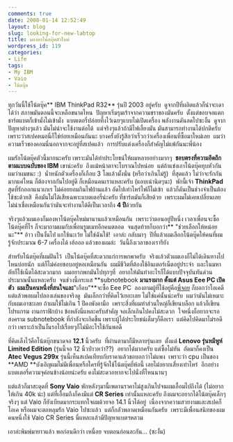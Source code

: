 ```yaml
---
comments: true
date: 2008-01-14 12:52:49
layout: blog
slug: looking-for-new-labtop
title: มองหาโน้ตบุ๊คตัวใหม่
wordpress_id: 119
categories:
- Life
tags:
- My IBM
- Vaio
- โน้ตบุ๊ค
---
```


ทุกวันนี้ใช้โน้ตบุ๊ค** IBM ThinkPad R32** รุ่นปี 2003 อยู่ครับ  ดูจากปีที่ผลิตแล้วก็น่าจะเดาได้ว่า สภาพมันตอนนี้จะเหลือขนาดไหน  ปัญหาเริ่มรุมเร้าจากความชราของมันครับ  ตั้งแต่ขอบจอแตก ชาร์ตแบตก็เข้ามั่งไม่เข้ามั่ง  แบตเตอรี่ปล่อยทิ้งไว้เฉยๆแบบไม่เปิดเครื่อง พลังงานดันลดไปซะงั้น  ดูจากปัญหาต่างๆแล้ว มันไม่น่าจะใช้งานต่อได้  แต่จริงๆแล้วถ้ามีไฟเลี้ยงมัน มันสามารถทำงานได้ปกติครับ  เพราะว่าสเปคหมอนี่ก็ใช่ย่อยเหมือนกันนะ บางครั้งยังรู้สึกว่าเร็วกว่าเครื่องเพื่อนที่ซื้อมาใหม่เลย  ผมว่าความเร็วของคอมนี่นอกจากจะอยู่ที่สเปคแล้ว  การปรับแต่งเครื่องก็สำคัญไม่แพ้กันนะพี่น้อง

ผมรักโน้ตบุ๊คตัวนี้มากนะครับ เพราะมันได้ทำประโยชน์ให้ผมหลายอย่างมากๆ  **ชอบตรงที่ความอึดถึก ตามแบบฉบับของ IBM** เขาน่ะครับ  ถึงแม้หน้าตาจะโบราณไปหน่อย  แต่ถ้าแข่งเอาโน้ตบุ๊คทุบหัวกัน ผมว่าผมชนะ :)  น้ำหนักตัวเครื่องก็เกือบ 3 โลแล้วมั้งนั่น (หรือว่าเกินไม่รู้)  ที่สุดแล้ว ไม่ว่าจะรักกันมากแค่ไหน ก็ต้องจากกันไปอยู่ดี ก็เหมือนคนเราแหละครับ (แอบเน่านิดๆนะ)  พักนี้เจ้า **ThinkPad** สุดที่รักออกแนวเกเร ไม่ค่อยยอมกินไฟบ้านแล้ว อัดไปเท่าไหร่ไฟก็ไม่เข้า  แล้วก็ดันเป็นช่วงจำเป็นต้องใช้ซะด้วยสิ  คือมันไม่ได้เสียเฉพาะแบตเตอรี่น่ะครับ ที่ชาร์ตมันก็เสียด้วย  เพราะผมไม่เคยเปลี่ยนเลย  ไม่น่าเชื่อเหมือนกันว่ามันจะทำงานได้ดีเป็นเวลาถึง **4 ปี**ด้วยกัน

จริงๆแล้วผมเองก็มองหาโน้ตบุ๊คใหม่มานานแล้วเหมือนกัน  เพราะว่าตอนอยู่ปีหนึ่ง เวลาเพื่อนจะซื้อโน้ตบุ๊คที่ไร ก็จะมาถามผมกับเพื่อนรูมเมทอีกคนตลอด  จนสุดท้ายก็บอกว่า** "ช่วยเลือกให้หน่อยนะ"** อ้าว เป็นงั้นไป แกใช้นะเว้ย ไม่ใช่ฉันใช้!  เอาล่ะ กลับมาๆ  ปีที่แล้วผมเลือกโน้ตบุ๊คให้คนที่ผมรู้จักประมาณ 6-7 เครื่องได้ เฮ้อออ แล้วของผมล่ะ  วันนี้ถึงเวลาของเรารึยัง

สำหรับโน้ตบุ๊คที่ผมฝันไว้  เป็นโน้ตบุ๊คที่สะดวกแก่การพกพาครับ  จริงแล้วตัวผมเองก็ไม่ได้เดินทางไปไหนบ่อยนัก  แต่ก็ไม่ค่อยชอบอยู่หอเหมือนกัน  ผมมีชีวิตที่ต้องใช้อินเตอร์เน็ตอยู่ประจำ  และในมหาลัยก็ใช้เน็ตได้สะดวกมาก  ผมอยากพกมันไปทุกๆที่  อยากให้มันทำอะไรก็ได้แบบปัจจุบันทันด่วน ประมาณนั้นแหละครับ  จนช่วงนี้กระแส **subnotebook **มาแรงมาก ตั้งแต่ **Asus Eee PC** เปิดตัว  ผมเป็นคนหนึ่งที่สนใจและ**"เกือบ"**จะซื้อ Eee PC  ลองถามผู้ที่ใช้อยู่คือ[พี่จอย](http://njoyz.com) ก็บอกว่าโอเคดี  แต่แล้วพอผมไปลองเล่นของจริงดู  มันเล็กกว่าที่คิดไว้เยอะเลย ไม่ใช่แค่นั้นน่ะครับ  ผมว่ามันไม่เหมาะกับผมเอาซะเลย ถ้าผมใช้ไม่เกิน 1 ปีคงพังคามือ  เพราะสิ่งที่ผมทำส่วนใหญ่ก็เขียนบล็อก แล้วก็เขียนโปรแกรม งานกราฟิกบ้าง ข้อหลังนี่แหละครับสำคัญ จอเล็กเกินไปคงไม่สะดวก  ใจหนึ่งก็อยากจะรอสงคราม subnotebook ที่กำลังจะเกิดขึ้น เพราะผู้ได้ประโยชน์เต็มๆก็คือเรา  แต่คิดไปคิดมาไม่รอดีกว่า เพราะถ้าเป็นงั้นรอไปเรื่อยๆก็ไม่มีอะไรใช้กันพอดี




ที่คิดเล็งไว้คือโน้ตบุ๊กขนาดจอ **12.1** นิ้วครับ  ที่ผ่านตามาก็มีหลายรุ่นเลย  ตั้งแต่ **Lenovo รุ่นหมีพูห์ Limited Edition** (รุ่นนี้จอ 12 นิ้วป่าวหว่า??)  อยากได้มากครับ แต่ซื้อไม่ทัน  ถัดมาก็คงเป็น **Atec Vegus 299x** รุ่นนี้เห็นสเปคเทียบกับราคาแล้วขอบอกว่าไม่แพง  เพราะว่า cpu เป็นของ **AMD **บังเอิญผมไม่มีเพื่อนหรือใครที่รู้จักใช้โน้ตบุ๊คยี่ห้อนี้ เลยไม่อยากเสี่ยงเท่าไหร่  อีกอย่างแบตเตอรี่ความจุค่อนข้างน้อยน่ะครับ คงไม่สะดวกหากจะไปนั่งที่ไหนนานๆ

แต่แล้วก็มาสะดุดที่ **Sony Vaio** พักหลังๆมานี้เพดานราคาไม่สูงเกินไปจนผมเอื้อมไปถึงได้ (ไม่อยากให้เกิน 40k น่ะ) แต่ที่เอื้อมถึงก็คงมีแต่ **CR Series** เท่านั้นแหละครับ ถึงผมจะอยากได้โน้ตบุ๊คเล็กๆจริงๆ แต่ Vaio ก็ยังเบียดมากระแทกใจผมด้วยจอ 14.1 นิ้วได้อยู่  เนื่องจากความสวยงามและสเปคก็โอเค หรือผมจะตกหลุมรัก Vaio ไปซะแล้ว  แต่ก็กลัวพลาดเหมือนกันครับ  เพราะมีเพื่อนสนิทของผมคนหนึ่งใช้ Vaio CR Series นี่แหละแล้วมีปัญหาแบตฯหลวม

เอาล่ะพิมพ์มายาวแล้ว พอก่อนดีกว่า เหนื่อย จบตอนก่อนละกัน... (ซะงั้น)
